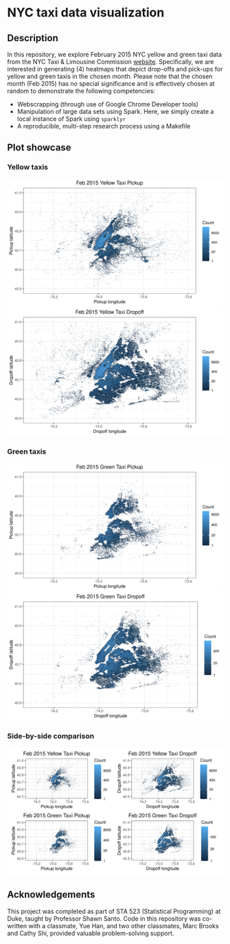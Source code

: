 # NYC taxi data visualization

## Description

In this repository, we explore February 2015 NYC yellow and green 
taxi data from the NYC Taxi & Limousine Commission 
[website](https://www1.nyc.gov/site/tlc/about/tlc-trip-record-data.page).
Specifically, we are interested in generating (4) heatmaps that depict drop-offs
and pick-ups for yellow and green taxis in the chosen month. Please note
that the chosen month (Feb 2015) has no special significance and is
effectively chosen at random to demonstrate the following competencies:

- Webscrapping (through use of Google Chrome Developer tools)
- Manipulation of large data sets using Spark. Here, we simply
create a local instance of Spark using `sparklyr`
- A reproducible, multi-step research process using a Makefile

## Plot showcase

### Yellow taxis
![](plots/yellow_pickup.png)
![](plots/yellow_dropoff.png)

### Green taxis
![](plots/green_pickup.png)
![](plots/green_dropoff.png)

### Side-by-side comparison

![](plots/combo_plot.png)

## Acknowledgements

This project was completed as part of STA 523 (Statistical Programming) at Duke,
taught by Professor Shawn Santo. Code in this repository was co-written
with a classmate, Yue Han, and two other classmates, Marc Brooks 
and Cathy Shi, provided valuable problem-solving support.
